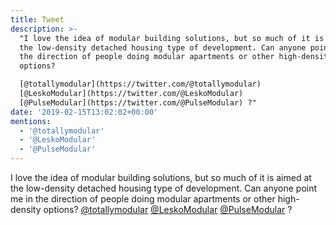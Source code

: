 ```yaml
---
title: Tweet
description: >-
  "I love the idea of modular building solutions, but so much of it is aimed at
  the low-density detached housing type of development. Can anyone point me in
  the direction of people doing modular apartments or other high-density
  options?

  [@totallymodular](https://twitter.com/@totallymodular)
  [@LeskoModular](https://twitter.com/@LeskoModular)
  [@PulseModular](https://twitter.com/@PulseModular) ?"
date: '2019-02-15T13:02:02+00:00'
mentions:
  - '@totallymodular'
  - '@LeskoModular'
  - '@PulseModular'
---
```

I love the idea of modular building solutions, but so much of it is aimed at the low-density detached housing type of development. Can anyone point me in the direction of people doing modular apartments or other high-density options?
[@totallymodular](https://twitter.com/@totallymodular) [@LeskoModular](https://twitter.com/@LeskoModular) [@PulseModular](https://twitter.com/@PulseModular) ?
